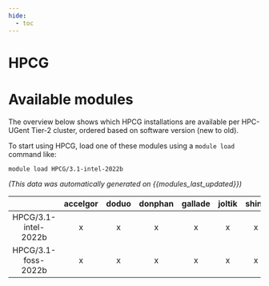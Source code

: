 ```yaml
---
hide:
  - toc
---
```


HPCG
====

# Available modules


The overview below shows which HPCG installations are available per HPC-UGent Tier-2 cluster, ordered based on software version (new to old).

To start using HPCG, load one of these modules using a `module load` command like:

```shell
module load HPCG/3.1-intel-2022b
```

*(This data was automatically generated on {{modules_last_updated}})*  

| |accelgor|doduo|donphan|gallade|joltik|shinx|skitty|
| :---: | :---: | :---: | :---: | :---: | :---: | :---: | :---: |
|HPCG/3.1-intel-2022b|x|x|x|x|x|x|x|
|HPCG/3.1-foss-2022b|x|x|x|x|x|x|x|
